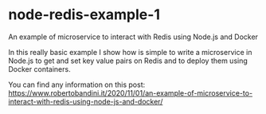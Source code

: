 # node-redis-example-1
An example of microservice to interact with Redis using Node.js and Docker

In this really basic example I show how is simple to write a microservice in Node.js to get and set key value pairs on Redis and to deploy them using Docker containers.

You can find any information on this post:
https://www.robertobandini.it/2020/11/01/an-example-of-microservice-to-interact-with-redis-using-node-js-and-docker/
